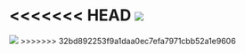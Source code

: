 <<<<<<< HEAD
<img src="https://i.imgur.com/wr9FeeG.png" />
=======
<img src="https://i.imgur.com/wr9FeeG.png" />
>>>>>>> 32bd892253f9a1daa0ec7efa7971cbb52a1e9606
